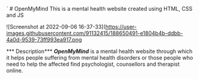 ` # OpenMyMind
This is a mental health website created using HTML, CSS and JS

![Screenshot at 2022-09-06 16-37-33](https://user-images.githubusercontent.com/91132415/188650491-e1804b4b-ddbb-4a0d-9539-73ff993ea917.png

*** Description***
***OpenMyMind*** is a mental health website through which it helps people suffering from mental health disorders or those people who need to help 
the affected find psychologist, counsellors and therapist online.



